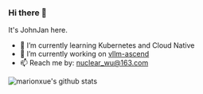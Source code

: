 ### Hi there 👋
It's JohnJan here.

- 🌱 I’m currently learning Kubernetes and Cloud Native
- 🔭 I’m currently working on [vllm-ascend](https://github.com/vllm-project/vllm-ascend)
- 📫 Reach me by: nuclear_wu@163.com

<!--
**nuclearwu/nuclearwu** is a ✨ _special_ ✨ repository because its `README.md` (this file) appears on your GitHub profile.

Here are some ideas to get you started:

- 🔭 I’m currently working on ...
- 🌱 I’m currently learning ...
- 👯 I’m looking to collaborate on ...
- 🤔 I’m looking for help with ...
- 💬 Ask me about ...
- 📫 How to reach me: ...
- 😄 Pronouns: ...
- ⚡ Fun fact: ...
-->
![marionxue's github stats](https://github-readme-stats.vercel.app/api?username=nuclearwu&show_icons=true&theme=radical) 

